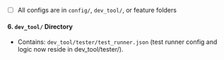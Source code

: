 - [ ] All configs are in `config/`, `dev_tool/`, or feature folders

#### 6. `dev_tool/` Directory
- Contains: `dev_tool/tester/test_runner.json` (test runner config and logic now reside in dev_tool/tester/). 